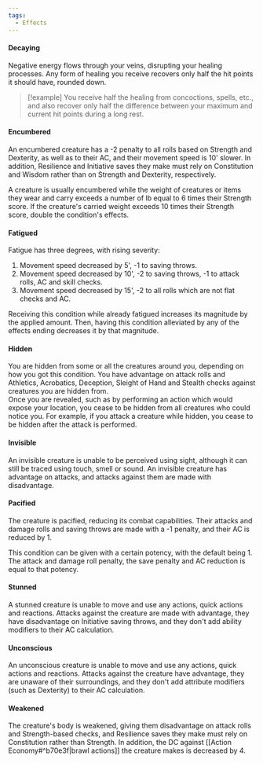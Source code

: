 ```yaml
---
tags:
  - Effects
---
```

#### Decaying
Negative energy flows through your veins, disrupting your healing processes. Any form of healing you receive recovers only half the hit points it should have, rounded down.  
>[!example]
>You receive half the healing from concoctions, spells, etc., and also recover only half the difference between your maximum and current hit points during a long rest.
#### Encumbered
An encumbered creature has a -2 penalty to all rolls based on Strength and Dexterity, as well as to their AC, and their movement speed is 10' slower. In addition, Resilience and Initiative saves they make must rely on Constitution and Wisdom rather than on Strength and Dexterity, respectively.

A creature is usually encumbered while the weight of creatures or items they wear and carry exceeds a number of lb equal to 6 times their Strength score. If the creature's carried weight exceeds 10 times their Strength score, double the condition's effects.
#### Fatigued
Fatigue has three degrees, with rising severity:
1. Movement speed decreased by 5', -1 to saving throws.
2. Movement speed decreased by 10', -2 to saving throws, -1 to attack rolls, AC and skill checks.
3. Movement speed decreased by 15', -2 to all rolls which are not flat checks and AC.

Receiving this condition while already fatigued increases its magnitude by the applied amount. Then, having this condition alleviated by any of the effects ending decreases it by that magnitude.
#### Hidden
You are hidden from some or all the creatures around you, depending on how you got this condition. You have advantage on attack rolls and Athletics, Acrobatics, Deception, Sleight of Hand and Stealth checks against creatures you are hidden from.  
Once you are revealed, such as by performing an action which would expose your location, you cease to be hidden from all creatures who could notice you. For example, if you attack a creature while hidden, you cease to be hidden after the attack is performed.
#### Invisible
An invisible creature is unable to be perceived using sight, although it can still be traced using touch, smell or sound. An invisible creature has advantage on attacks, and attacks against them are made with disadvantage.
#### Pacified
The creature is pacified, reducing its combat capabilities. Their attacks and damage rolls and saving throws are made with a -1 penalty, and their AC is reduced by 1. 

This condition can be given with a certain potency, with the default being 1. The attack and damage roll penalty, the save penalty and AC reduction is equal to that potency.
#### Stunned
A stunned creature is unable to move and use any actions, quick actions and reactions. Attacks against the creature are made with advantage, they have disadvantage on Initiative saving throws, and they don't add ability modifiers to their AC calculation.
#### Unconscious
An unconscious creature is unable to move and use any actions, quick actions and reactions. Attacks against the creature have advantage, they are unaware of their surroundings, and they don't add attribute modifiers (such as Dexterity) to their AC calculation.
#### Weakened
The creature's body is weakened, giving them disadvantage on attack rolls and Strength-based checks, and Resilience saves they make must rely on Constitution rather than Strength. In addition, the DC against [[Action Economy#^b70e3f|brawl actions]] the creature makes is decreased by 4.